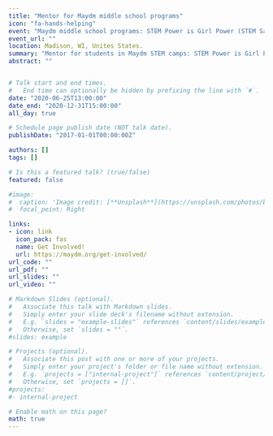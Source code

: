 ```yaml
---
title: "Mentor for Maydm middle school programs"
icon: "fa-hands-helping"
event: "Maydm middle school programs: STEM Power is Girl Power (STEM Sampler) and Wonderful World of Web Development"
event_url: ""
location: Madison, WI, Unites States.
summary: "Mentor for students in Maydm STEM camps: STEM Power is Girl Power & Wonderful World of Web Development"
abstract: ""


# Talk start and end times.
#   End time can optionally be hidden by prefixing the line with `#`.
date: "2020-06-25T13:00:00"
date_end: "2020-12-31T15:00:00"
all_day: true

# Schedule page publish date (NOT talk date).
publishDate: "2017-01-01T00:00:00Z"

authors: []
tags: []

# Is this a featured talk? (true/false)
featured: false

#image:
#  caption: 'Image credit: [**Unsplash**](https://unsplash.com/photos/bzdhc5b3Bxs)'
#  focal_point: Right

links: 
- icon: link
  icon_pack: fas
  name: Get Involved!
  url: https://maydm.org/get-involved/
url_code: ""
url_pdf: ""
url_slides: ""
url_video: ""

# Markdown Slides (optional).
#   Associate this talk with Markdown slides.
#   Simply enter your slide deck's filename without extension.
#   E.g. `slides = "example-slides"` references `content/slides/example-slides.md`.
#   Otherwise, set `slides = ""`.
#slides: example

# Projects (optional).
#   Associate this post with one or more of your projects.
#   Simply enter your project's folder or file name without extension.
#   E.g. `projects = ["internal-project"]` references `content/project/deep-learning/index.md`.
#   Otherwise, set `projects = []`.
#projects:
#- internal-project

# Enable math on this page?
math: true
---
```

